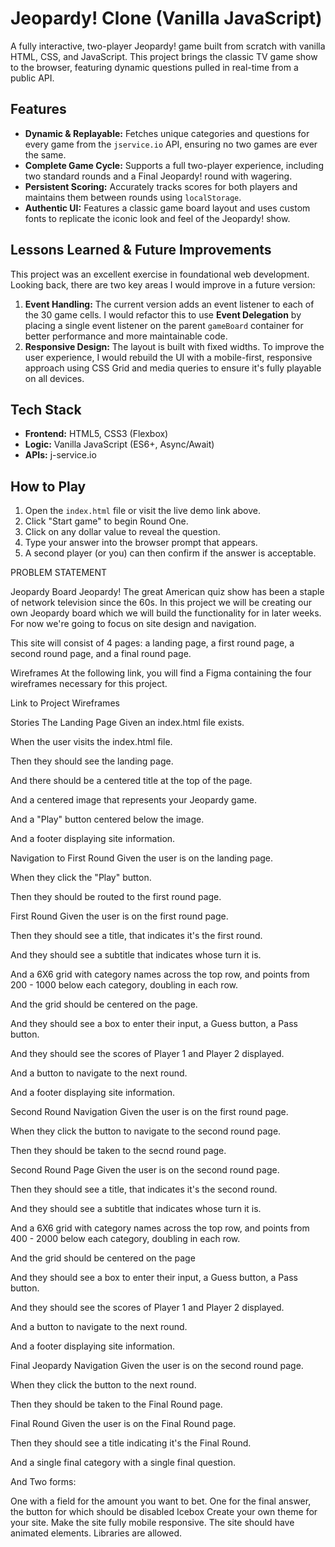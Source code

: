 # Jeopardy! Clone (Vanilla JavaScript)

A fully interactive, two-player Jeopardy! game built from scratch with vanilla HTML, CSS, and JavaScript. This project brings the classic TV game show to the browser, featuring dynamic questions pulled in real-time from a public API.

## Features

* **Dynamic & Replayable:** Fetches unique categories and questions for every game from the `jservice.io` API, ensuring no two games are ever the same.
* **Complete Game Cycle:** Supports a full two-player experience, including two standard rounds and a Final Jeopardy! round with wagering.
* **Persistent Scoring:** Accurately tracks scores for both players and maintains them between rounds using `localStorage`.
* **Authentic UI:** Features a classic game board layout and uses custom fonts to replicate the iconic look and feel of the Jeopardy! show.

## Lessons Learned & Future Improvements

This project was an excellent exercise in foundational web development. Looking back, there are two key areas I would improve in a future version:

1.  **Event Handling:** The current version adds an event listener to each of the 30 game cells. I would refactor this to use **Event Delegation** by placing a single event listener on the parent `gameBoard` container for better performance and more maintainable code.
2.  **Responsive Design:** The layout is built with fixed widths. To improve the user experience, I would rebuild the UI with a mobile-first, responsive approach using CSS Grid and media queries to ensure it's fully playable on all devices.

## Tech Stack

* **Frontend:** HTML5, CSS3 (Flexbox)
* **Logic:** Vanilla JavaScript (ES6+, Async/Await)
* **APIs:** j-service.io

## How to Play

1.  Open the `index.html` file or visit the live demo link above.
2.  Click "Start game" to begin Round One.
3.  Click on any dollar value to reveal the question.
4.  Type your answer into the browser prompt that appears.
5.  A second player (or you) can then confirm if the answer is acceptable.

PROBLEM STATEMENT


Jeopardy Board
Jeopardy! The great American quiz show has been a staple of network television since the 60s. In this project we will be creating our own Jeopardy board which we will build the functionality for in later weeks. For now we're going to focus on site design and navigation.

This site will consist of 4 pages: a landing page, a first round page, a second round page, and a final round page.

Wireframes
At the following link, you will find a Figma containing the four wireframes necessary for this project.

Link to Project Wireframes

Stories
The Landing Page
Given an index.html file exists.

When the user visits the index.html file.

Then they should see the landing page.

And there should be a centered title at the top of the page.

And a centered image that represents your Jeopardy game.

And a "Play" button centered below the image.

And a footer displaying site information.

Navigation to First Round
Given the user is on the landing page.

When they click the "Play" button.

Then they should be routed to the first round page.

First Round
Given the user is on the first round page.

Then they should see a title, that indicates it's the first round.

And they should see a subtitle that indicates whose turn it is.

And a 6X6 grid with category names across the top row, and points from 200 - 1000 below each category, doubling in each row.

And the grid should be centered on the page.

And they should see a box to enter their input, a Guess button, a Pass button.

And they should see the scores of Player 1 and Player 2 displayed.

And a button to navigate to the next round.

And a footer displaying site information.

Second Round Navigation
Given the user is on the first round page.

When they click the button to navigate to the second round page.

Then they should be taken to the secnd round page.

Second Round Page
Given the user is on the second round page.

Then they should see a title, that indicates it's the second round.

And they should see a subtitle that indicates whose turn it is.

And a 6X6 grid with category names across the top row, and points from 400 - 2000 below each category, doubling in each row.

And the grid should be centered on the page

And they should see a box to enter their input, a Guess button, a Pass button.

And they should see the scores of Player 1 and Player 2 displayed.

And a button to navigate to the next round.

And a footer displaying site information.

Final Jeopardy Navigation
Given the user is on the second round page.

When they click the button to the next round.

Then they should be taken to the Final Round page.

Final Round
Given the user is on the Final Round page.

Then they should see a title indicating it's the Final Round.

And a single final category with a single final question.

And Two forms:

One with a field for the amount you want to bet.
One for the final answer, the button for which should be disabled
Icebox
Create your own theme for your site.
Make the site fully mobile responsive.
The site should have animated elements. Libraries are allowed. 